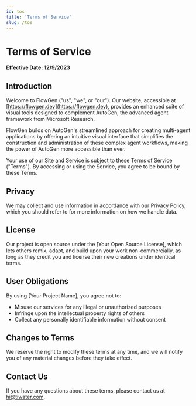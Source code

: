 ```yaml
---
id: tos
title: 'Terms of Service'
slug: /tos
---
```


# Terms of Service

**Effective Date: 12/9/2023**

## Introduction

Welcome to FlowGen ("us", "we", or "our"). Our website, accessible at [https://flowgen.dev](https://flowgen.dev), provides an enhanced suite of visual tools designed to complement AutoGen, the advanced agent framework from Microsoft Research.

FlowGen builds on AutoGen's streamlined approach for creating multi-agent applications by offering an intuitive visual interface that simplifies the construction and administration of these complex agent workflows, making the power of AutoGen more accessible than ever.

Your use of our Site and Service is subject to these Terms of Service ("Terms"). By accessing or using the Service, you agree to be bound by these Terms.

## Privacy

We may collect and use information in accordance with our Privacy Policy, which you should refer to for more information on how we handle data.

## License

Our project is open source under the [Your Open Source License], which lets others remix, adapt, and build upon your work non-commercially, as long as they credit you and license their new creations under identical terms.

## User Obligations

By using [Your Project Name], you agree not to:

- Misuse our services for any illegal or unauthorized purposes
- Infringe upon the intellectual property rights of others
- Collect any personally identifiable information without consent

## Changes to Terms

We reserve the right to modify these terms at any time, and we will notify you of any material changes before they take effect.

## Contact Us

If you have any questions about these terms, please contact us at [hi@tiwater.com](mailto:hi@tiwater.com).

